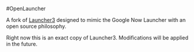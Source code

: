 #OpenLauncher

A fork of [Launcher3](https://github.com/geecko86/Launcher3) designed to mimic the Google Now Launcher with an open source philosophy.

Right now this is an exact copy of Launcher3. Modifications will be applied in the future.
